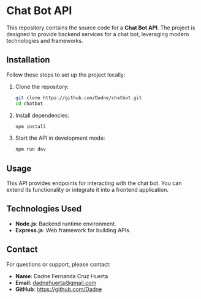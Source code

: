 # Chat Bot API

This repository contains the source code for a **Chat Bot API**. The project is designed to provide backend services for a chat bot, leveraging modern technologies and frameworks.

## Installation

Follow these steps to set up the project locally:

1. Clone the repository:
   ```bash
   git clone https://github.com/Dadne/chatbot.git
   cd chatbot
   ```

2. Install dependencies:
   ```bash
   npm install
   ```

3. Start the API in development mode:
   ```bash
   npm run dev
   ```

## Usage

This API provides endpoints for interacting with the chat bot. You can extend its functionality or integrate it into a frontend application.

## Technologies Used

- **Node.js**: Backend runtime environment.
- **Express.js**: Web framework for building APIs.

## Contact

For questions or support, please contact:

- **Name**: Dadne Fernanda Cruz Huerta
- **Email**: dadnehuerta@gmail.com
- **GitHub**: https://github.com/Dadne